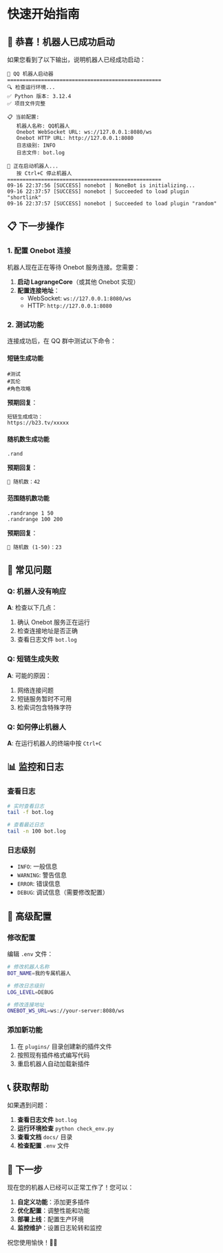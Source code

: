 # 快速开始指南

## 🎉 恭喜！机器人已成功启动

如果您看到了以下输出，说明机器人已经成功启动：

```
🤖 QQ 机器人启动器
==================================================
🔍 检查运行环境...
✅ Python 版本: 3.12.4
✅ 项目文件完整

📋 当前配置:
   机器人名称: QQ机器人
   Onebot WebSocket URL: ws://127.0.0.1:8080/ws
   Onebot HTTP URL: http://127.0.0.1:8080
   日志级别: INFO
   日志文件: bot.log

🚀 正在启动机器人...
   按 Ctrl+C 停止机器人
==================================================
09-16 22:37:56 [SUCCESS] nonebot | NoneBot is initializing...
09-16 22:37:57 [SUCCESS] nonebot | Succeeded to load plugin "shortlink"
09-16 22:37:57 [SUCCESS] nonebot | Succeeded to load plugin "random"
```

## 📋 下一步操作

### 1. 配置 Onebot 连接

机器人现在正在等待 Onebot 服务连接。您需要：

1. **启动 LagrangeCore**（或其他 Onebot 实现）
2. **配置连接地址**：
   - WebSocket: `ws://127.0.0.1:8080/ws`
   - HTTP: `http://127.0.0.1:8080`

### 2. 测试功能

连接成功后，在 QQ 群中测试以下命令：

#### 短链生成功能
```
#测试
#瓦伦
#角色攻略
```

**预期回复**：
```
短链生成成功：
https://b23.tv/xxxxx
```

#### 随机数生成功能
```
.rand
```

**预期回复**：
```
🎲 随机数：42
```

#### 范围随机数功能
```
.randrange 1 50
.randrange 100 200
```

**预期回复**：
```
🎲 随机数 (1-50)：23
```

## 🔧 常见问题

### Q: 机器人没有响应
**A**: 检查以下几点：
1. 确认 Onebot 服务正在运行
2. 检查连接地址是否正确
3. 查看日志文件 `bot.log`

### Q: 短链生成失败
**A**: 可能的原因：
1. 网络连接问题
2. 短链服务暂时不可用
3. 检索词包含特殊字符

### Q: 如何停止机器人
**A**: 在运行机器人的终端中按 `Ctrl+C`

## 📊 监控和日志

### 查看日志
```bash
# 实时查看日志
tail -f bot.log

# 查看最近日志
tail -n 100 bot.log
```

### 日志级别
- `INFO`: 一般信息
- `WARNING`: 警告信息
- `ERROR`: 错误信息
- `DEBUG`: 调试信息（需要修改配置）

## 🚀 高级配置

### 修改配置
编辑 `.env` 文件：
```bash
# 修改机器人名称
BOT_NAME=我的专属机器人

# 修改日志级别
LOG_LEVEL=DEBUG

# 修改连接地址
ONEBOT_WS_URL=ws://your-server:8080/ws
```

### 添加新功能
1. 在 `plugins/` 目录创建新的插件文件
2. 按照现有插件格式编写代码
3. 重启机器人自动加载新插件

## 📞 获取帮助

如果遇到问题：

1. **查看日志文件** `bot.log`
2. **运行环境检查** `python check_env.py`
3. **查看文档** `docs/` 目录
4. **检查配置** `.env` 文件

## 🎯 下一步

现在您的机器人已经可以正常工作了！您可以：

1. **自定义功能**：添加更多插件
2. **优化配置**：调整性能和功能
3. **部署上线**：配置生产环境
4. **监控维护**：设置日志轮转和监控

祝您使用愉快！🤖✨
